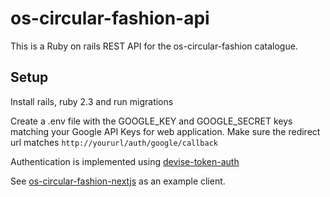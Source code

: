 # os-circular-fashion-api

This is a Ruby on rails REST API for the os-circular-fashion catalogue.

## Setup

Install rails, ruby 2.3 and run migrations

Create a .env file with the GOOGLE_KEY and GOOGLE_SECRET keys matching your Google API Keys for web application. Make sure the redirect url matches `http://yoururl/auth/google/callback`

Authentication is implemented using [devise-token-auth](https://devise-token-auth.gitbook.io)

See [os-circular-fashion-nextjs](http://github.com/fibasile/os-circular-fashion-nextjs) as an example client.
